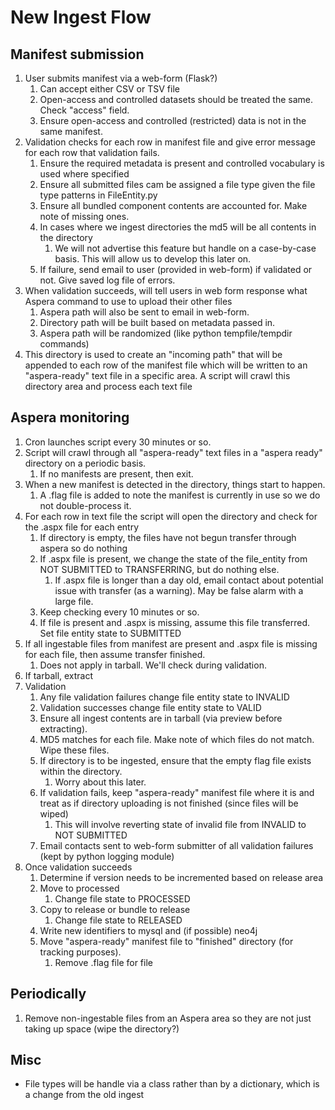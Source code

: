 # New Ingest Flow

## Manifest submission

1. User submits manifest via a web-form (Flask?)
   1. Can accept either CSV or TSV file
   2. Open-access and controlled datasets should be treated the same.  Check "access" field.
   3. Ensure open-access and controlled (restricted) data is not in the same manifest.
2. Validation checks for each row in manifest file and give error message for each row that validation fails.
   1. Ensure the required metadata is present and controlled vocabulary is used where specified
   2. Ensure all submitted files cam be assigned a file type given the file type patterns in FileEntity.py
   3. Ensure all bundled component contents are accounted for.  Make note of missing ones.
   4. In cases where we ingest directories the md5 will be all contents in the directory
      1. We will not advertise this feature but handle on a case-by-case basis.  This will allow us to develop this later on.
   5. If failure, send email to user (provided in web-form) if validated or not.  Give saved log file of errors.
3. When validation succeeds, will tell users in web form response what Aspera command to use to upload their other files
   1. Aspera path will also be sent to email in web-form.
   2. Directory path will be built based on metadata passed in.
   3. Aspera path will be randomized (like python tempfile/tempdir commands)
4. This directory is used to create an "incoming path" that will be appended to each row of the manifest file which will be written to an "aspera-ready" text file in a specific area.  A script will crawl this directory area and process each text file

## Aspera monitoring

1. Cron launches script every 30 minutes or so.
2. Script will crawl through all "aspera-ready" text files in a "aspera ready" directory on a periodic basis.
   1. If no manifests are present, then exit.
3. When a new manifest is detected in the directory, things start to happen.
   1. A .flag file is added to note the manifest is currently in use so we do not double-process it.
4. For each row in text file the script will open the directory and check for the .aspx file for each entry
   1. If directory is empty, the files have not begun transfer through aspera so do nothing
   2. If .aspx file is present, we change the state of the file_entity from NOT SUBMITTED to TRANSFERRING, but do nothing else.
      1. If .aspx file is longer than a day old, email contact about potential issue with transfer (as a warning).  May be false alarm with a large file.
   3. Keep checking every 10 minutes or so.
   4. If file is present and .aspx is missing, assume this file transferred.  Set file entity state to SUBMITTED
5. If all ingestable files from manifest are present and .aspx file is missing for each file, then assume transfer finished.
   1. Does not apply in tarball.  We'll check during validation.
6. If tarball, extract
7. Validation
   1. Any file validation failures change file entity state to INVALID
   2. Validation successes change file entity state to VALID
   3. Ensure all ingest contents are in tarball (via preview before extracting).
   4. MD5 matches for each file.  Make note of which files do not match.  Wipe these files.
   5. If directory is to be ingested, ensure that the empty flag file exists within the directory.
      1. Worry about this later.
   6. If validation fails, keep "aspera-ready" manifest file where it is and treat as if directory uploading is not finished (since files will be wiped)
      1. This will involve reverting state of invalid file from INVALID to NOT SUBMITTED
   7. Email contacts sent to web-form submitter of all validation failures (kept by python logging module)
8. Once validation succeeds
   1. Determine if version needs to be incremented based on release area
   2. Move to processed
      1. Change file state to PROCESSED
   3. Copy to release or bundle to release
      1. Change file state to RELEASED
   4. Write new identifiers to mysql and (if possible) neo4j
   5. Move "aspera-ready" manifest file to "finished" directory (for tracking purposes).
      1. Remove .flag file for file

## Periodically

1. Remove non-ingestable files from an Aspera area so they are not just taking up space (wipe the directory?)

## Misc

* File types will be handle via a class rather than by a dictionary, which is a change from the old ingest
